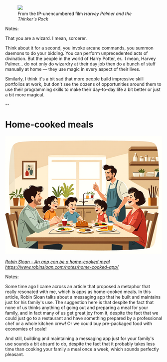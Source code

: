 <div class="centered-container">
<figure>
<img src="images/generated/sorcerer_harvey_upscaled.png"
     class="splash"
     />
<figcaption class="smallcaption">From the IP-unencumbered film <i>Harvey Palmer and the Thinker's Rock</i></figcaption>
</figure>
</div>

Notes:

That you are a wizard. I mean, sorcerer.

Think about it for a second, you invoke arcane commands, you summon daemons to do your bidding. You can perform unprecedented acts of divination. But the people in the world of Harry Potter, er.. I mean, Harvey Palmer... do not only do wizardry at their day job then do a bunch of stuff manually at home — they use magic in every aspect of their lives.

Similarly, I think it's a bit sad that more people build impressive skill portfolios at work, but don't see the dozens of opportunities around them to use their programming skills to make their day-to-day life a bit better or just a bit more magical.

--

# Home-cooked meals

<div class="centered-container">
<img src="images/generated/home_cooked_meal_illustration.png"
     class="splash"
     />

<i><a href="https://www.robinsloan.com/notes/home-cooked-app/">Robin Sloan - An app can be a home-cooked meal</a></i>
<i>https://www.robinsloan.com/notes/home-cooked-app/</i>
</div>

Notes:

Some time ago I came across an article that proposed a metaphor that really resonated with me, which is apps as home-cooked meals. In this article, Robin Sloan talks about a messaging app that he built and maintains just for his family's use. The suggestion here is that despite the fact that none of us thinks anything of going out and preparing a meal for your family, and in fact many of us get great joy from it, despite the fact that we could just go to a restaurant and have something prepared by a professional chef or a whole kitchen crew! Or we could buy pre-packaged food with economies of scale!

And still, building and maintaining a messaging app just for your family's use sounds a bit absurd to do, despite the fact that it probably takes less time than cooking your family a meal once a week, which sounds perfectly pleasant.

<!--
Commenting this out, because I realize it's gilding the lilly a bit. Might move to a wrap-up slide.
--

# Tailored clothing

<div class="centered-container">
<img src="images/generated/scifi-suit.png"
     class="splash"
     />
</div>

Notes:

Continuing to pile on metaphors here, I would also contend that an app you build can also be like tailored clothing. In the modern era, you could live your entire life without tailored clothing, but sometimes it's very nice to get something that was made to fit exactly you. As a programmer, you are or will be capable of making things that no one else needs, but that make your own life just that much better, and I encourage you to think of the ways that you can tailor your digital life to your needs.
-->
